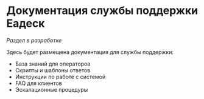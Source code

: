 # Документация службы поддержки Еадеск

*Раздел в разработке*

Здесь будет размещена документация для службы поддержки:
- База знаний для операторов
- Скрипты и шаблоны ответов
- Инструкции по работе с системой
- FAQ для клиентов
- Эскалационные процедуры